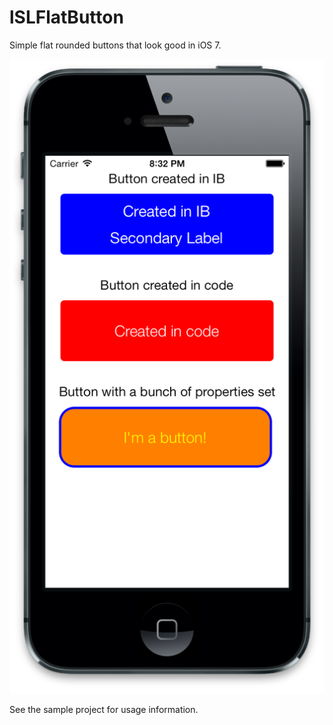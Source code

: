 lSLFlatButton
============

Simple flat rounded buttons that look good in iOS 7.

![Sample of buttons](sampleimage.png)

See the sample project for usage information.
